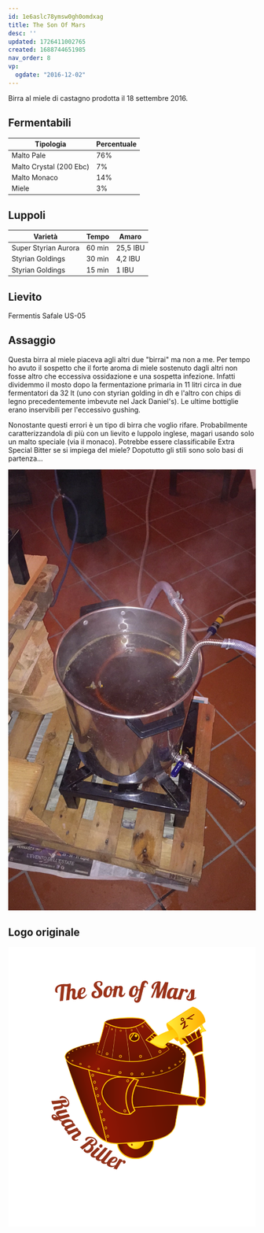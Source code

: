 ```yaml
---
id: 1e6aslc78ymsw0gh0omdxag
title: The Son Of Mars
desc: ''
updated: 1726411002765
created: 1688744651985
nav_order: 8
vp:
  ogdate: "2016-12-02"
---
```

Birra al miele di castagno prodotta il 18 settembre 2016.

## Fermentabili

| Tipologia               | Percentuale |
|-------------------------|-------------|
| Malto Pale              | 76%         |
| Malto Crystal (200 Ebc) | 7%          |
| Malto Monaco            | 14%         |
| Miele                   | 3%          |

## Luppoli

| Varietà              | Tempo  | Amaro     |
|----------------------|--------|-----------|
| Super Styrian Aurora | 60 min | 25,5 IBU  |
| Styrian Goldings     | 30 min | 4,2 IBU   |
| Styrian Goldings     | 15 min | 1 IBU     |

## Lievito

Fermentis Safale US-05

## Assaggio

Questa birra al miele piaceva agli altri due "birrai" ma non a me. Per tempo ho avuto il sospetto che il forte aroma di miele sostenuto dagli altri non fosse altro che eccessiva ossidazione e una sospetta infezione. Infatti dividemmo il mosto dopo la fermentazione primaria in 11 litri circa in due fermentatori da 32 lt (uno con styrian golding in dh e l'altro con chips di legno precedentemente imbevute nel Jack Daniel's). Le ultime bottiglie erano inservibili per l'eccessivo gushing.

Nonostante questi errori è un tipo di birra che voglio rifare. Probabilmente caratterizzandola di più con un lievito e luppolo inglese, magari usando solo un malto speciale (via il monaco). Potrebbe essere classificabile Extra Special Bitter se si impiega del miele? Dopotutto gli stili sono solo basi di partenza...

![image](./assets/images/cottasonofmars.jpg)

## Logo originale

![logo](./assets/images/2024-09-15-16-36-34.png)
